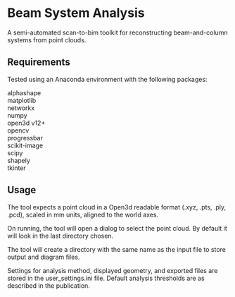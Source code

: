 Beam System Analysis
====================

A semi-automated scan-to-bim toolkit for reconstructing beam-and-column systems from point clouds. 

Requirements
------------
Tested using an Anaconda environment with the following packages:

alphashape  
matplotlib  
networkx  
numpy  
open3d v12+  
opencv  
progressbar  
scikit-image  
scipy  
shapely  
tkinter


Usage
-----
The tool expects a point cloud in a Open3d readable format (.xyz, .pts, .ply, .pcd), scaled in mm units, aligned to the world axes.

On running, the tool will open a dialog to select the point cloud. By default it will look in the last directory chosen.

The tool will create a directory with the same name as the input file to store output and diagram files.

Settings for analysis method, displayed geometry, and exported files are stored in the user_settings.ini file. Default analysis thresholds are as described in the publication. 